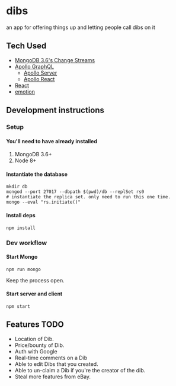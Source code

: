 # dibs

an app for offering things up and letting people call dibs on it

## Tech Used

* [MongoDB 3.6's Change Streams](https://docs.mongodb.com/manual/changeStreams/)
* [Apollo GraphQL](https://www.apollographql.com/)
  * [Apollo Server](https://www.apollographql.com/docs/apollo-server/)
  * [Apollo React](https://www.apollographql.com/docs/react/)
* [React](https://reactjs.org/)
* [emotion](https://emotion.sh/)

## Development instructions

### Setup

#### You'll need to have already installed

1.  MongoDB 3.6+
2.  Node 8+

#### Instantiate the database

```
mkdir db
mongod --port 27017 --dbpath $(pwd)/db --replSet rs0
# instantiate the replica set. only need to run this one time.
mongo --eval "rs.initiate()"
```

#### Install deps

```
npm install
```

### Dev workflow

#### Start Mongo

```
npm run mongo
```

Keep the process open.

#### Start server and client

```
npm start
```

## Features TODO

* Location of Dib.
* Price/bounty of Dib.
* Auth with Google
* Real-time comments on a Dib
* Able to edit Dibs that you created.
* Able to un-claim a Dib if you're the creator of the dib.
* Steal more features from eBay.
